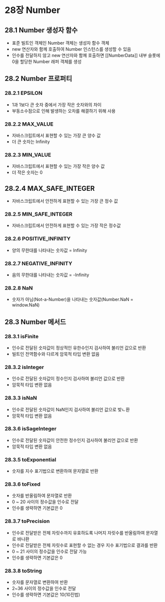 # 28장 Number

## 28.1 Number 생성자 함수
- 표준 빌트인 객체인 Number 객체는 생성자 함수 객체
- new 연산자와 함께 호출하여 Number 인스턴스를 생성할 수 있음
- 인수를 전달하지 않고 new 연산자와 함께 호출하면 [[NumberData]] 내부 슬롯에 0을 할당한 Number 래퍼 객체를 생성

## 28.2 Number 프로퍼티
### 28.2.1 EPSILON
- 1과 1보다 큰 숫자 중에서 가장 작은 숫자와의 차이
- 부동소수점으로 인해 발생하는 오차를 해결하기 위해 사용

### 28.2.2 MAX_VALUE
- 자바스크립트에서 표현할 수 있는 가장 큰 양수 값
- 더 큰 숫자는 Infinity

### 28.2.3 MIN_VALUE
- 자바스크립트에서 표현할 수 있는 가장 작은 양수 값
- 더 작은 숫자는 0

## 28.2.4 MAX_SAFE_INTEGER
- 자바스크립트에서 안전하게 표현할 수 있는 가장 큰 정수 값

### 28.2.5 MIN_SAFE_INTEGER
- 자바스크립트에서 안전하게 표현할 수 있는 가장 작은 정수값

### 28.2.6 POSITIVE_INFINITY
- 양의 무한대를 나타내는 숫자값 = Infinity

### 28.2.7 NEGATIVE_INFINITY
- 음의 무한대를 나타내는 숫자값 = -Infinity

### 28.2.8 NaN
- 숫자가 아님(Not-a-Number)을 나타내는 숫자값(Number.NaN = window.NaN)


## 28.3 Number 메서드
### 28.3.1 isFinite
- 인수로 전달된 숫자값이 정상적인 유한수인지 검사하여 불리언 값으로 반환
- 빌트인 전역함수와 다르게 암묵적 타입 변환 없음

### 28.3.2 isInteger
- 인수로 전달된 숫자값이 정수인지 검사하여 불리언 값으로 반환
- 암묵적 타입 변환 없음

### 28.3.3 isNaN
- 인수로 전달된 숫자값이 NaN인지 검사하여 불리언 값으로 밪ㄴ환
- 암묵적 타입 변환 없음

### 28.3.6 isSageInteger
- 인수로 전달된 숫자값이 안전한 정수인지 검사하여 불리언 값으로 반환
- 암묵적 타입 변환 없음

### 28.3.5 toExponential
- 숫자를 지수 표기법으로 변환하여 문자열로 반환

### 28.3.6 toFixed
- 숫자를 반올림하여 문자열로 반환
- 0 ~ 20 사이의 정수값을 인수로 전달
- 인수를 생략하면 기본값은 0

### 28.3.7 toPrecision
- 인수로 전달받은 전체 자릿수까지 유효하도록 나머지 자릿수를 반올림하여 문자열로 바나환
- 인수로 전달받은 전체 자릿수로 표현할 수 없는 경우 지수 표기법으로 결과를 반환
- 0 ~ 21 사이의 정수값을 인수로 전달 가능
- 인수를 생략하면 기본값은 0

### 28.3.8 toString
- 숫자를 문자열로 변환하여 반환
- 2~36 사이의 정수값을 인수로 전달
- 인수를 생략하면 기본값은 10(10진법)